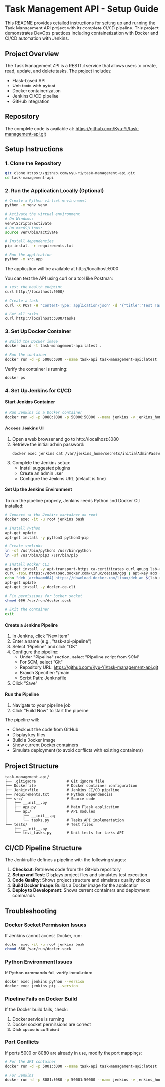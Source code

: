 # Task Management API - Setup Guide

This README provides detailed instructions for setting up and running the Task Management API project with its complete CI/CD pipeline. This project demonstrates DevOps practices including containerization with Docker and CI/CD automation with Jenkins.

## Project Overview

The Task Management API is a RESTful service that allows users to create, read, update, and delete tasks. The project includes:

- Flask-based API
- Unit tests with pytest
- Docker containerization
- Jenkins CI/CD pipeline
- GitHub integration

## Repository

The complete code is available at: https://github.com/Kyu-Yi/task-management-api.git


## Setup Instructions

### 1. Clone the Repository

```bash
git clone https://github.com/Kyu-Yi/task-management-api.git
cd task-management-api
```

### 2. Run the Application Locally (Optional)

```bash
# Create a Python virtual environment
python -m venv venv

# Activate the virtual environment
# On Windows:
venv\Scripts\activate
# On macOS/Linux:
source venv/bin/activate

# Install dependencies
pip install -r requirements.txt

# Run the application
python -m src.app
```

The application will be available at http://localhost:5000

You can test the API using curl or a tool like Postman:
```bash
# Test the health endpoint
curl http://localhost:5000/

# Create a task
curl -X POST -H "Content-Type: application/json" -d '{"title":"Test Task","description":"Task Description"}' http://localhost:5000/tasks

# Get all tasks
curl http://localhost:5000/tasks
```

### 3. Set Up Docker Container

```bash
# Build the Docker image
docker build -t task-management-api:latest .

# Run the container
docker run -d -p 5000:5000 --name task-api task-management-api:latest
```

Verify the container is running:
```bash
docker ps
```

### 4. Set Up Jenkins for CI/CD

#### Start Jenkins Container

```bash
# Run Jenkins in a Docker container
docker run -d -p 8080:8080 -p 50000:50000 --name jenkins -v jenkins_home:/var/jenkins_home -v /var/run/docker.sock:/var/run/docker.sock jenkins/jenkins:lts
```

#### Access Jenkins UI

1. Open a web browser and go to http://localhost:8080
2. Retrieve the initial admin password:
   ```bash
   docker exec jenkins cat /var/jenkins_home/secrets/initialAdminPassword
   ```
3. Complete the Jenkins setup:
   - Install suggested plugins
   - Create an admin user
   - Configure the Jenkins URL (default is fine)

#### Set Up the Jenkins Environment

To run the pipeline properly, Jenkins needs Python and Docker CLI installed:

```bash
# Connect to the Jenkins container as root
docker exec -it -u root jenkins bash

# Install Python
apt-get update
apt-get install -y python3 python3-pip

# Create symlinks
ln -sf /usr/bin/python3 /usr/bin/python
ln -sf /usr/bin/pip3 /usr/bin/pip

# Install Docker CLI
apt-get install -y apt-transport-https ca-certificates curl gnupg lsb-release
curl -fsSL https://download.docker.com/linux/debian/gpg | apt-key add -
echo "deb [arch=amd64] https://download.docker.com/linux/debian $(lsb_release -cs) stable" | tee /etc/apt/sources.list.d/docker.list > /dev/null
apt-get update
apt-get install -y docker-ce-cli

# Fix permissions for Docker socket
chmod 666 /var/run/docker.sock

# Exit the container
exit
```

#### Create a Jenkins Pipeline

1. In Jenkins, click "New Item"
2. Enter a name (e.g., "task-api-pipeline")
3. Select "Pipeline" and click "OK"
4. Configure the pipeline:
   - Under "Pipeline" section, select "Pipeline script from SCM"
   - For SCM, select "Git"
   - Repository URL: https://github.com/Kyu-Yi/task-management-api.git
   - Branch Specifier: */main
   - Script Path: Jenkinsfile
5. Click "Save"

#### Run the Pipeline

1. Navigate to your pipeline job
2. Click "Build Now" to start the pipeline

The pipeline will:
- Check out the code from GitHub
- Display key files
- Build a Docker image
- Show current Docker containers
- Simulate deployment (to avoid conflicts with existing containers)

## Project Structure

```
task-management-api/
├── .gitignore              # Git ignore file
├── Dockerfile              # Docker container configuration
├── Jenkinsfile             # Jenkins CI/CD pipeline
├── requirements.txt        # Python dependencies
├── src/                    # Source code
│   ├── __init__.py
│   ├── app.py              # Main Flask application
│   └── api/                # API modules
│       ├── __init__.py
│       └── tasks.py        # Tasks API implementation
└── tests/                  # Test files
    ├── __init__.py
    └── test_tasks.py       # Unit tests for tasks API
```

## CI/CD Pipeline Structure

The Jenkinsfile defines a pipeline with the following stages:

1. **Checkout**: Retrieves code from the GitHub repository
2. **Setup and Test**: Displays project files and simulates test execution
3. **Code Quality**: Shows project structure and simulates quality checks
4. **Build Docker Image**: Builds a Docker image for the application
5. **Deploy to Development**: Shows current containers and deployment commands

## Troubleshooting

### Docker Socket Permission Issues
If Jenkins cannot access Docker, run:
```bash
docker exec -it -u root jenkins bash
chmod 666 /var/run/docker.sock
```

### Python Environment Issues
If Python commands fail, verify installation:
```bash
docker exec jenkins python --version
docker exec jenkins pip --version
```

### Pipeline Fails on Docker Build
If the Docker build fails, check:
1. Docker service is running
2. Docker socket permissions are correct
3. Disk space is sufficient

### Port Conflicts
If ports 5000 or 8080 are already in use, modify the port mappings:
```bash
# For the API container
docker run -d -p 5001:5000 --name task-api task-management-api:latest

# For Jenkins
docker run -d -p 8081:8080 -p 50001:50000 --name jenkins -v jenkins_home:/var/jenkins_home -v /var/run/docker.sock:/var/run/docker.sock jenkins/jenkins:lts
```
